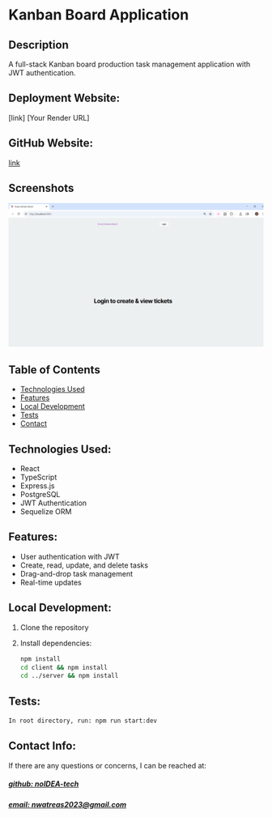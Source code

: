 # Kanban Board Application

## Description
 A full-stack Kanban board production task management application with JWT authentication.

## Deployment Website:
[link] [Your Render URL]

## GitHub Website: 
[link](https://github.com/noIDEA-tech/Kanban-Board-test)

## Screenshots
![app_image](/client/assets/main-page-image.png)

## Table of Contents

- [Technologies Used](#technologies-used)
- [Features](#features)
- [Local Development](#local-development)
- [Tests](#tests)
- [Contact](#contact)

## Technologies Used:
- React
- TypeScript
- Express.js
- PostgreSQL
- JWT Authentication
- Sequelize ORM

## Features:
- User authentication with JWT
- Create, read, update, and delete tasks
- Drag-and-drop task management
- Real-time updates

## Local Development:
1. Clone the repository
2. Install dependencies:

   ```bash
   npm install
   cd client && npm install
   cd ../server && npm install
   ```
## Tests:
   
```md
In root directory, run: npm run start:dev
```

## Contact Info:
If there are any questions or concerns, I can be reached at:
##### [github: noIDEA-tech](https://github.com/noIDEA-tech)
##### [email: nwatreas2023@gmail.com](mailto:nwatreas2023@gmail.com)
